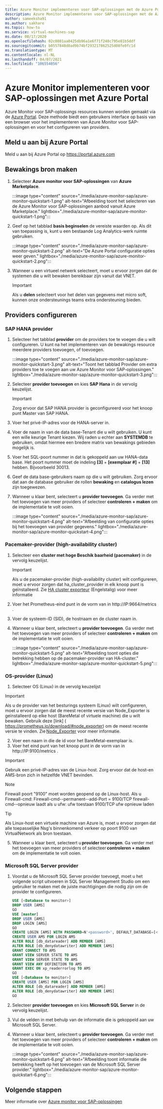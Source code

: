 ```yaml
---
title: Azure Monitor implementeren voor SAP-oplossingen met de Azure Portal
description: Azure Monitor implementeren voor SAP-oplossingen met de Azure Portal
author: sameeksha91
ms.author: sakhare
ms.topic: how-to
ms.service: virtual-machines-sap
ms.date: 08/17/2020
ms.openlocfilehash: 02c0801aa0425db96a1e6f71f248c795e81b5ddf
ms.sourcegitcommit: b0557848d0ad9b74bf293217862525d08fe0fc1d
ms.translationtype: MT
ms.contentlocale: nl-NL
ms.lasthandoff: 04/07/2021
ms.locfileid: "106554056"
---
```

# <a name="deploy-azure-monitor-for-sap-solutions-with-azure-portal"></a>Azure Monitor implementeren voor SAP-oplossingen met Azure Portal

Azure Monitor voor SAP-oplossings resources kunnen worden gemaakt via de [Azure Portal](https://azure.microsoft.com/features/azure-portal). Deze methode biedt een gebruikers interface op basis van een browser voor het implementeren van Azure Monitor voor SAP-oplossingen en voor het configureren van providers.

## <a name="sign-in-to-azure-portal"></a>Meld u aan bij Azure Portal

Meld u aan bij Azure Portal op https://portal.azure.com

## <a name="create-monitoring-resource"></a>Bewakings bron maken

1. Selecteer **Azure monitor voor SAP-oplossingen** van **Azure Marketplace**.

   :::image type="content" source="./media/azure-monitor-sap/azure-monitor-quickstart-1.png" alt-text="Afbeelding toont het selecteren van de Azure Monitor voor SAP-oplossingen aanbod vanuit Azure Marketplace." lightbox="./media/azure-monitor-sap/azure-monitor-quickstart-1.png":::

2. Geef op het tabblad **basis beginselen** de vereiste waarden op. Als dit van toepassing is, kunt u een bestaande Log Analytics-werk ruimte gebruiken.

   :::image type="content" source="./media/azure-monitor-sap/azure-monitor-quickstart-2.png" alt-text="De Azure Portal configuratie opties weer geven." lightbox="./media/azure-monitor-sap/azure-monitor-quickstart-2.png":::

3. Wanneer u een virtueel netwerk selecteert, moet u ervoor zorgen dat de systemen die u wilt bewaken bereikbaar zijn vanuit dat VNET. 

   > [!IMPORTANT]
   > Als u **delen** selecteert voor het delen van gegevens met micro soft, kunnen onze ondersteunings teams extra ondersteuning bieden.

## <a name="configure-providers"></a>Providers configureren

### <a name="sap-hana-provider"></a>SAP HANA provider 

1. Selecteer het tabblad **provider** om de providers toe te voegen die u wilt configureren. U kunt na het implementeren van de bewakings resource meerdere providers toevoegen, of toevoegen. 

   :::image type="content" source="./media/azure-monitor-sap/azure-monitor-quickstart-3.png" alt-text="Toont het tabblad Provider om extra providers toe te voegen aan uw Azure Monitor voor SAP-oplossingen." lightbox="./media/azure-monitor-sap/azure-monitor-quickstart-3.png":::

2. Selecteer **provider toevoegen** en kies **SAP Hana** in de vervolg keuzelijst. 

   > [!IMPORTANT]
   > Zorg ervoor dat SAP HANA provider is geconfigureerd voor het knoop punt Master van SAP HANA.

3. Voer het privé-IP-adres voor de HANA-server in.

4. Voer de naam in van de data base-Tenant die u wilt gebruiken. U kunt een wille keurige Tenant kiezen. Wij raden u echter aan **SYSTEMDB** te gebruiken, omdat hiermee een bredere matrix van bewakings gebieden mogelijk is. 

5. Voer het SQL-poort nummer in dat is gekoppeld aan uw HANA-data base. Het poort nummer moet de indeling **[3]**  +  **[exemplaar #]**  +  **[13]** hebben. Bijvoorbeeld 30013. 

6. Geef de data base-gebruikers naam op die u wilt gebruiken. Zorg ervoor dat aan de database gebruiker de rollen **bewaking** en **catalogus lezen** zijn toegewezen. 

7. Wanneer u klaar bent, selecteert u **provider toevoegen**. Ga verder met het toevoegen van meer providers of selecteer **controleren + maken** om de implementatie te volt ooien.

   :::image type="content" source="./media/azure-monitor-sap/azure-monitor-quickstart-4.png" alt-text="Afbeelding van configuratie opties bij het toevoegen van provider gegevens." lightbox="./media/azure-monitor-sap/azure-monitor-quickstart-4.png":::

### <a name="high-availability-cluster-pacemaker-provider"></a>Pacemaker-provider (high-availability cluster)

1. Selecteer een **cluster met hoge Beschik baarheid (pacemaker)** in de vervolg keuzelijst. 

   > [!IMPORTANT]
   > Als u de pacemaker-provider (high-availability cluster) wilt configureren, moet u ervoor zorgen dat ha_cluster_provider in elk knoop punt is geïnstalleerd. Zie [HA cluster exporteur](https://github.com/ClusterLabs/ha_cluster_exporter#installation) (Engelstalig) voor meer informatie

2. Voer het Prometheus-eind punt in de vorm van in http://IP:9664/metrics . 
 
3. Voer de systeem-ID (SID), de hostnaam en de cluster naam in.

4. Wanneer u klaar bent, selecteert u **provider toevoegen**. Ga verder met het toevoegen van meer providers of selecteer **controleren + maken** om de implementatie te volt ooien.

   :::image type="content" source="./media/azure-monitor-sap/azure-monitor-quickstart-5.png" alt-text="Afbeelding toont opties die betrekking hebben op de pacemaker-provider van HA-cluster." lightbox="./media/azure-monitor-sap/azure-monitor-quickstart-5.png":::


### <a name="os-linux-provider"></a>OS-provider (Linux) 

1. Selecteer OS (Linux) in de vervolg keuzelijst 

>[!IMPORTANT]
> Als u de provider van het besturings systeem (Linux) wilt configureren, moet u ervoor zorgen dat de meest recente versie van Node_Exporter is geïnstalleerd op elke host (BareMetal of virtuele machine) die u wilt bewaken. Gebruik deze [link] ( https://prometheus.io/download/#node_exporter) om de meest recente versie te vinden. Zie [Node_Exporter](https://github.com/prometheus/node_exporter) voor meer informatie.

2. Voer een naam in die de id voor het BareMetal-exemplaar is.
3. Voer het eind punt van het knoop punt in de vorm van in http://IP:9100/metrics .

>[!IMPORTANT]
> Gebruik een privé-IP-adres van de Linux-host. Zorg ervoor dat de host-en AMS-bron zich in hetzelfde VNET bevinden. 

>[!Note]
> Firewall poort "9100" moet worden geopend op de Linux-host.
>Als u Firewall-cmd: Firewall-cmd--permanent--add-Port = 9100/TCP firewall-cmd--opnieuw laadt als u ufw: ufw toestaan 9100/TCP ufw opnieuw laden

>[!Tip]
> Als Linux-host een virtuele machine van Azure is, moet u ervoor zorgen dat alle toepasselijke Nsg's binnenkomend verkeer op poort 9100 van VirtualNetwork als bron toestaan.
 
5. Wanneer u klaar bent, selecteert u **provider toevoegen**. Ga verder met het toevoegen van meer providers of selecteer **controleren + maken**   om de implementatie te volt ooien. 


### <a name="microsoft-sql-server-provider"></a>Microsoft SQL Server provider

1. Voordat u de Microsoft SQL Server provider toevoegt, moet u het volgende script uitvoeren in SQL Server Management Studio om een gebruiker te maken met de juiste machtigingen die nodig zijn om de provider te configureren.

   ```sql
   USE [<Database to monitor>]
   DROP USER [AMS]
   GO
   USE [master]
   DROP USER [AMS]
   DROP LOGIN [AMS]
   GO
   CREATE LOGIN [AMS] WITH PASSWORD=N'<password>', DEFAULT_DATABASE=[<Database to monitor>], DEFAULT_LANGUAGE=[us_english], CHECK_EXPIRATION=OFF, CHECK_POLICY=OFF
   CREATE USER AMS FOR LOGIN AMS
   ALTER ROLE [db_datareader] ADD MEMBER [AMS]
   ALTER ROLE [db_denydatawriter] ADD MEMBER [AMS]
   GRANT CONNECT TO AMS
   GRANT VIEW SERVER STATE TO AMS
   GRANT VIEW SERVER STATE TO AMS
   GRANT VIEW ANY DEFINITION TO AMS
   GRANT EXEC ON xp_readerrorlog TO AMS
   GO
   USE [<Database to monitor>]
   CREATE USER [AMS] FOR LOGIN [AMS]
   ALTER ROLE [db_datareader] ADD MEMBER [AMS]
   ALTER ROLE [db_denydatawriter] ADD MEMBER [AMS]
   GO
   ``` 

2. Selecteer **provider toevoegen** en kies **Microsoft SQL Server** in de vervolg keuzelijst. 

3. Vul de velden in met behulp van de informatie die is gekoppeld aan uw Microsoft SQL Server. 

4. Wanneer u klaar bent, selecteert u **provider toevoegen**. Ga verder met het toevoegen van meer providers of selecteer **controleren + maken** om de implementatie te volt ooien.

     :::image type="content" source="./media/azure-monitor-sap/azure-monitor-quickstart-6.png" alt-text="Afbeelding toont informatie die betrekking heeft op het toevoegen van de Microsoft SQL Server provider." lightbox="./media/azure-monitor-sap/azure-monitor-quickstart-6.png":::

## <a name="next-steps"></a>Volgende stappen

Meer informatie over [Azure monitor voor SAP-oplossingen](azure-monitor-overview.md)

